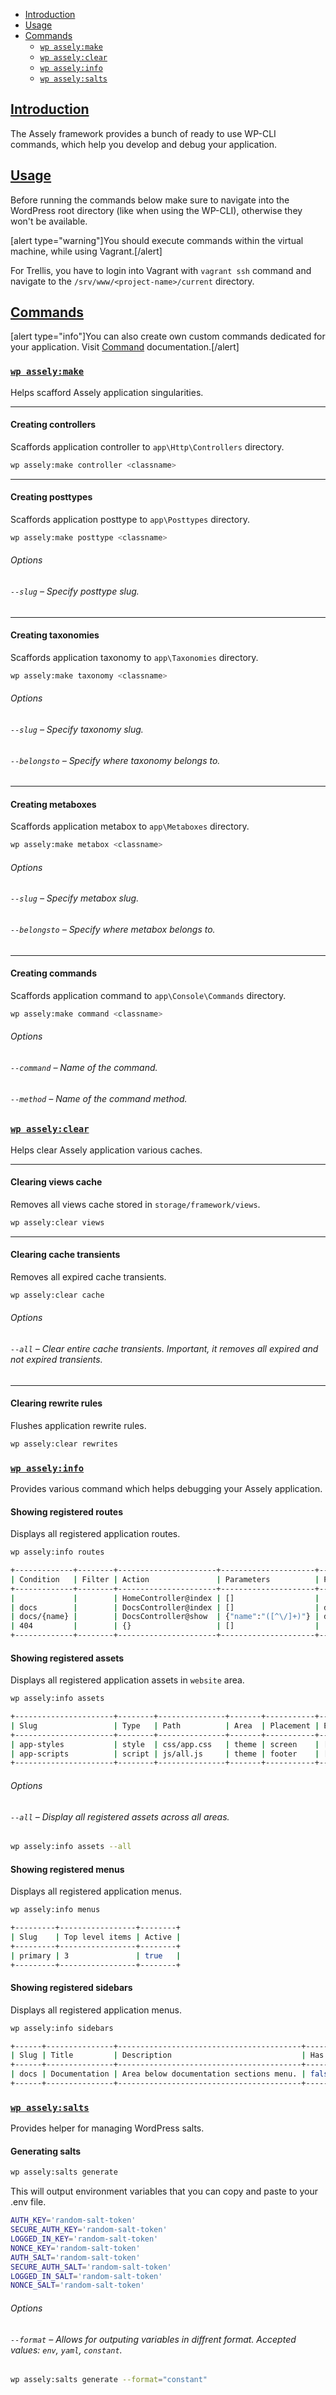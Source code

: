 - [Introduction](#introduction)
- [Usage](#usage)
- [Commands](#commands)
    + [`wp assely:make`](#make-command)
    + [`wp assely:clear`](#clear-command)
    + [`wp assely:info`](#info-command)
    + [`wp assely:salts`](#salts-command)

<a name="introduction"></a>
## [Introduction](#introduction)

The Assely framework provides a bunch of ready to use WP-CLI commands, which help you develop and debug your application.

<a name="usage"></a>
## [Usage](#usage)

Before running the commands below make sure to navigate into the WordPress root directory (like when using the WP-CLI), otherwise they won't be available.

[alert type="warning"]You should execute commands within the virtual machine, while using Vagrant.[/alert]

For Trellis, you have to login into Vagrant with `vagrant ssh` command and navigate to the `/srv/www/<project-name>/current` directory.

<a name="commands"></a>
## [Commands](#commands)

[alert type="info"]You can also create own custom commands dedicated for your application. Visit [Command](/docs/command) documentation.[/alert]

<a name="make-command"></a>
### [`wp assely:make`](#make-command)

Helps scafford Assely application singularities.

<hr>

#### Creating controllers

Scaffords application controller to `app\Http\Controllers` directory.

```bash
wp assely:make controller <classname>
```

<hr>

#### Creating posttypes

Scaffords application posttype to `app\Posttypes` directory.

```bash
wp assely:make posttype <classname>
```

###### Options

###### `--slug` – Specify posttype slug.

<hr>

#### Creating taxonomies

Scaffords application taxonomy to `app\Taxonomies` directory.

```bash
wp assely:make taxonomy <classname>
```

###### Options

###### `--slug` – Specify taxonomy slug.
###### `--belongsto` – Specify where taxonomy belongs to.

<hr>

#### Creating metaboxes

Scaffords application metabox to `app\Metaboxes` directory.

```bash
wp assely:make metabox <classname>
```

###### Options

###### `--slug` – Specify metabox slug.
###### `--belongsto` – Specify where metabox belongs to.

<hr>

#### Creating commands

Scaffords application command to `app\Console\Commands` directory.

```bash
wp assely:make command <classname>
```

###### Options

###### `--command` – Name of the command.
###### `--method` – Name of the command method.


<a name="clear-command"></a>
### [`wp assely:clear`](#clear-command)

Helps clear Assely application various caches.

<hr>

#### Clearing views cache

Removes all views cache stored in `storage/framework/views`.

```bash
wp assely:clear views
```

<hr>

#### Clearing cache transients

Removes all expired cache transients.

```bash
wp assely:clear cache
```

###### Options

###### `--all` – Clear entire cache transients. Important, it removes all expired and not expired transients.

<hr>

#### Clearing rewrite rules

Flushes application rewrite rules.

```bash
wp assely:clear rewrites
```

<a name="info-command"></a>
### [`wp assely:info`](#info-command)

Provides various command which helps debugging your Assely application.

#### Showing registered routes

Displays all registered application routes.

```bash
wp assely:info routes

+-------------+--------+----------------------+---------------------+--------------+-------------------------------------------+
| Condition   | Filter | Action               | Parameters          | Pattern      | Guid                                      |
+-------------+--------+----------------------+---------------------+--------------+-------------------------------------------+
|             |        | HomeController@index | []                  |              | index.php?                                |
| docs        |        | DocsController@index | []                  | docs         | index.php?post_type=docs                  |
| docs/{name} |        | DocsController@show  | {"name":"([^\/]+)"} | docs/([^/]+) | index.php?post_type=docs&name=$matches[1] |
| 404         |        | {}                   | []                  |              |                                           |
+-------------+--------+----------------------+---------------------+--------------+-------------------------------------------+
```

#### Showing registered assets

Displays all registered application assets in `website` area.

```bash
wp assely:info assets

+----------------------+--------+---------------+-------+-----------+-----------+---------+
| Slug                 | Type   | Path          | Area  | Placement | Execution | Version |
+----------------------+--------+---------------+-------+-----------+-----------+---------+
| app-styles           | style  | css/app.css   | theme | screen    | []        |         |
| app-scripts          | script | js/all.js     | theme | footer    | []        |         |
+----------------------+--------+---------------+-------+-----------+-----------+---------+
```

###### Options

###### `--all` – Display all registered assets across all areas.

```bash
wp assely:info assets --all
```

#### Showing registered menus

Displays all registered application menus.

```bash
wp assely:info menus

+---------+-----------------+--------+
| Slug    | Top level items | Active |
+---------+-----------------+--------+
| primary | 3               | true   |
+---------+-----------------+--------+
```

#### Showing registered sidebars

Displays all registered application menus.

```bash
wp assely:info sidebars

+------+---------------+-----------------------------------------+-------------+
| Slug | Title         | Description                             | Has widgets |
+------+---------------+-----------------------------------------+-------------+
| docs | Documentation | Area below documentation sections menu. | false       |
+------+---------------+-----------------------------------------+-------------+
```

<a name="salts-command"></a>
### [`wp assely:salts`](#salts-command)

Provides helper for managing WordPress salts.

#### Generating salts

```bash
wp assely:salts generate
```

This will output environment variables that you can copy and paste to your .env file.

```bash
AUTH_KEY='random-salt-token'
SECURE_AUTH_KEY='random-salt-token'
LOGGED_IN_KEY='random-salt-token'
NONCE_KEY='random-salt-token'
AUTH_SALT='random-salt-token'
SECURE_AUTH_SALT='random-salt-token'
LOGGED_IN_SALT='random-salt-token'
NONCE_SALT='random-salt-token'
```

###### Options

###### `--format` – Allows for outputing variables in diffrent format. Accepted values: `env`, `yaml`, `constant`.

```bash
wp assely:salts generate --format="constant"
```

